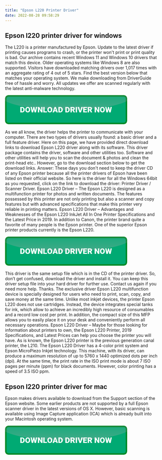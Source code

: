 ```yaml
---
title: "Epson L220 Printer Driver"
date: 2022-08-28 09:58:29
---
```


## Epson l220 printer driver for windows

The L220 is a printer manufactured by Epson. Update to the latest driver if printing causes programs to crash, or the printer won't print or print quality is bad. Our archive contains recent Windows 11 and Windows 10 drivers that match this device. Older operating systems like Windows 8 are also supported. Visitors have downloaded matching drivers over 1,017 times with an aggregate rating of 4 out of 5 stars. Find the best version below that matches your operating system. We make downloading from DriverGuide free of hassle and worry. All updates we offer are scanned regularly with the latest anti-malware technology.

[![button](https://github.com/driverbay/driverbay.github.io/blob/main/dlbutton.png?raw=true)](https://printerpatch.com/download-printer-driver)


As we all know, the driver helps the printer to communicate with your computer. There are two types of drivers usually found: a basic driver and a full feature driver. Here on this page, we have provided direct download links to download Epson L220 driver along with its software. This driver package contains the driver, software and other utilities too. Software and other utilities will help you to scan the document & photos and clean the print-head etc.. However, go to the download section below to get the download links.
Answer: These days you don't need to keep the driver CD of any Epson printer because all the printer drivers of Epson have been listed on their official website. So here is the driver for all the Windows 64bit as you requested, click on the link to download the driver: Printer Driver / Scanner Driver.
Epson L220 Driver – The Epson L220 is designed as a multifunction printer for photos and written documents. The features possessed by this printer are not only printing but also a scanner and copy features but with advanced specifications that make this printer very reliable in printing matters.
Epson L220 Driver – Advantages and Weaknesses of the Epson L220 InkJet All In One Printer Specifications and the Latest Price in 2019. In addition to Canon, the printer brand quite a favorite of many people is the Epson printer. One of the superior Epson printer products currently is the Epson L220.

[![button](https://github.com/driverbay/driverbay.github.io/blob/main/dlbutton.png?raw=true)](https://printerpatch.com/download-printer-driver)


This driver is the same setup file which is in the CD of the printer driver. So, don’t get confused, download the driver and install it. You can keep this driver setup file into your hard driver for further use.
Contact us again if you need more help.
Thanks.
The exclusive driver Epson L220 multifunction device is specially designed for users who need to print, scan, copy, and save money at the same time. Unlike most inkjet devices, the printer Epson L220 does not use cartridges. Instead, the device integrates special tanks for ink, which allow to achieve an incredibly high resource of consumables and a record low cost per print. In addition, the compact size of this MFP allows you to easily place it on your desk and conveniently perform all necessary operations.
Epson L220 Driver – Maybe for those looking for information about printers to own, the Epson L220 Printer, 2019 Specifications, and Latest Prices can help you choose the printer you will have. As is known, the Epson L220 printer is the previous generation canal printer, the L210.
The Epson L220 Driver has a 4-color print system and Epson MicroPiezo Inkjet technology. This machine, with its driver, can produce a maximum resolution of up to 5760 x 1440 optimized dots per inch (dpi). At the same time, the print rate in the ISO print mode is about 7 ISO pages per minute (ppm) for black documents. However, color printing has a speed of 3.5 ISO ppm.

## Epson l220 printer driver for mac

Epson makes drivers available to download from the Support section of the Epson website. Some earlier products are not supported by a full Epson scanner driver in the latest versions of OS X. However, basic scanning is available using Image Capture application (ICA) which is already built into your Macintosh operating system.


[![button](https://github.com/driverbay/driverbay.github.io/blob/main/dlbutton.png?raw=true)](https://printerpatch.com/download-printer-driver)